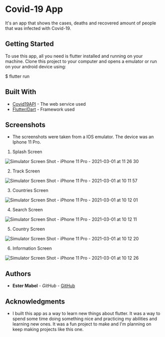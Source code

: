 # Covid-19 App

It's an app that shows the cases, deaths and recovered amount of people that was infected with Covid-19.

## Getting Started

To use this app, all you need is flutter installed and running on your machine. Clone this project to your computer and opens a emulator or run on your android device using: 

$ flutter run

## Built With

* [Covid19API](https://documenter.getpostman.com/view/10808728/SzS8rjbc?version=latest) - The web service used
* [Flutter/Dart](https://flutter.dev) - Framework used

## Screenshots

* The screenshots were taken from a IOS emulator. The device was an Iphone 11 Pro.

1. Splash Screen

![Simulator Screen Shot - iPhone 11 Pro - 2021-03-01 at 11 26 30](https://user-images.githubusercontent.com/51540772/109511014-68a5d380-7a81-11eb-8234-b087a73dc317.jpg)


2. Track Screen

![Simulator Screen Shot - iPhone 11 Pro - 2021-03-01 at 10 11 57](https://user-images.githubusercontent.com/51540772/109511332-b1f62300-7a81-11eb-8703-65980fb12178.jpg)

3. Countries Screen

![Simulator Screen Shot - iPhone 11 Pro - 2021-03-01 at 10 12 01](https://user-images.githubusercontent.com/51540772/109511439-c9cda700-7a81-11eb-88ae-982d4abd87d8.jpg)

4. Search Screen

![Simulator Screen Shot - iPhone 11 Pro - 2021-03-01 at 10 12 11](https://user-images.githubusercontent.com/51540772/109511536-e79b0c00-7a81-11eb-87eb-2c675c55ff17.jpg)

5. Country Screen

![Simulator Screen Shot - iPhone 11 Pro - 2021-03-01 at 10 12 20](https://user-images.githubusercontent.com/51540772/109511590-f5509180-7a81-11eb-8ea1-9254a78dcf7d.jpg)


6. Information Screen

![Simulator Screen Shot - iPhone 11 Pro - 2021-03-01 at 10 12 26](https://user-images.githubusercontent.com/51540772/109511638-013c5380-7a82-11eb-8288-7acb63f8288c.jpg)

## Authors

* **Ester Mabel** - *GitHub* - [GitHub](https://github.com/estermabel)

## Acknowledgments

* I built this app as a way to learn new things about flutter. It was a way to spend some time doing something nice and practicing my abilities and learning new ones. It was a fun project to make and I'm planning on keep making projects like this one.
